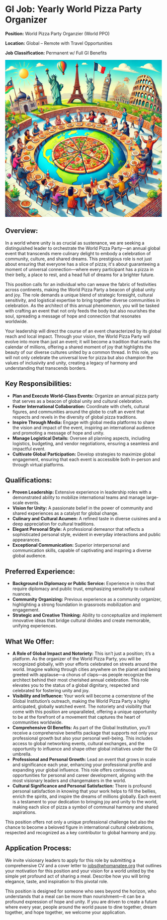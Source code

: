 # GI Job: Yearly World Pizza Party Organizer

**Position:** World Pizza Party Organzier (World PPO)

**Location:** Global – Remote with Travel Opportunities  

**Job Classification:** Permanent w/ Full GI Benefits

![](/assets/images/jobs-wppo-01.webp)

## **Overview:**
In a world where unity is as crucial as sustenance, we are seeking a distinguished leader to orchestrate the World Pizza Party—an annual global event that transcends mere culinary delight to embody a celebration of community, culture, and shared dreams. This prestigious role is not just about ensuring that everyone has a slice of pizza; it's about guaranteeing a moment of universal connection—where every participant has a pizza in their belly, a place to rest, and a head full of dreams for a brighter future.

This position calls for an individual who can weave the fabric of festivities across continents, making the World Pizza Party a beacon of global unity and joy. The role demands a unique blend of strategic foresight, cultural sensitivity, and logistical expertise to bring together diverse communities in celebration. As the architect of this annual phenomenon, you will be tasked with crafting an event that not only feeds the body but also nourishes the soul, spreading a message of hope and connection that resonates worldwide.

Your leadership will direct the course of an event characterized by its global reach and local impact. Through your vision, the World Pizza Party will evolve into more than just an event; it will become a tradition that marks the calendar of millions, offering a shared moment of joy that highlights the beauty of our diverse cultures united by a common thread. In this role, you will not only celebrate the universal love for pizza but also champion the values of inclusivity and unity, creating a legacy of harmony and understanding that transcends borders.

## **Key Responsibilities:**
- **Plan and Execute World-Class Events:** Organize an annual pizza party that serves as a beacon of global unity and cultural celebration.
- **Foster International Collaboration:** Coordinate with chefs, cultural figures, and communities around the globe to craft an event that respects and revels in the diversity of global pizza traditions.
- **Inspire Through Media:** Engage with global media platforms to share the vision and impact of the event, inspiring an international audience and promoting a message of hope and unity.
- **Manage Logistical Details:** Oversee all planning aspects, including logistics, budgeting, and vendor negotiations, ensuring a seamless and impactful event.
- **Cultivate Global Participation:** Develop strategies to maximize global engagement, ensuring that each event is accessible both in-person and through virtual platforms.

## **Qualifications:**
- **Proven Leadership:** Extensive experience in leadership roles with a demonstrated ability to mobilize international teams and manage large-scale events.
- **Vision for Unity:** A passionate belief in the power of community and shared experiences as a catalyst for global change.
- **Culinary and Cultural Acumen:** A refined taste in diverse cuisines and a deep appreciation for cultural traditions.
- **Elegant Personal Style:** A professional demeanor that reflects a sophisticated personal style, evident in everyday interactions and public appearances.
- **Exceptional Communication:** Superior interpersonal and communication skills, capable of captivating and inspiring a diverse global audience.

## **Preferred Experience:**
- **Background in Diplomacy or Public Service:** Experience in roles that require diplomacy and public trust, emphasizing sensitivity to cultural nuances.
- **Community Organizing:** Previous experience as a community organizer, highlighting a strong foundation in grassroots mobilization and engagement.
- **Strategic and Creative Thinking:** Ability to conceptualize and implement innovative ideas that bridge cultural divides and create memorable, unifying experiences.

## **What We Offer:**
- **A Role of Global Impact and Notoriety:** This isn’t just a position; it’s a platform. As the organizer of the World Pizza Party, you will be recognized globally, with your efforts celebrated on streets around the world. Imagine walking through cities anywhere on the planet and being greeted with applause—a chorus of claps—as people recognize the architect behind their most cherished annual celebration. This role elevates you to the status of a global dignitary, respected and celebrated for fostering unity and joy.
- **Visibility and Influence:** Your work will become a cornerstone of the Global Institution’s outreach, making the World Pizza Party a highly anticipated, globally watched event. The notoriety and visibility that come with this position are unparalleled, offering a unique opportunity to be at the forefront of a movement that captures the heart of communities worldwide.
- **Comprehensive GI Benefits:** As part of the Global Institution, you’ll receive a comprehensive benefits package that supports not only your professional growth but also your personal well-being. This includes access to global networking events, cultural exchanges, and the opportunity to influence and shape other global initiatives under the GI umbrella.
- **Professional and Personal Growth:** Lead an event that grows in scale and significance each year, enhancing your professional profile and expanding your global influence. This role offers continuous opportunities for personal and career development, aligning with the most visionary leaders and changemakers in the world.
- **Cultural Significance and Personal Satisfaction:** There is profound personal satisfaction in knowing that your work helps to fill the bellies, enrich the spirits, and inspire the dreams of millions globally. Each event is a testament to your dedication to bringing joy and unity to the world, making each slice of pizza a symbol of communal harmony and shared aspirations.

This position offers not only a unique professional challenge but also the chance to become a beloved figure in international cultural celebrations, respected and recognized as a key contributor to global harmony and joy.

## **Application Process:**
We invite visionary leaders to apply for this role by submitting a comprehensive CV and a cover letter to jobs@whomanatee.org that outlines your motivation for this position and your vision for a world united by the simple yet profound act of sharing a meal. Describe how you will bring elegance, taste, and inspiration to this pivotal role.

This position is designed for someone who sees beyond the horizon, who understands that a meal can be more than nourishment—it can be a profound expression of hope and unity. If you are driven to create a future where every year, people around the world pause to dine together, dream together, and hope together, we welcome your application.
